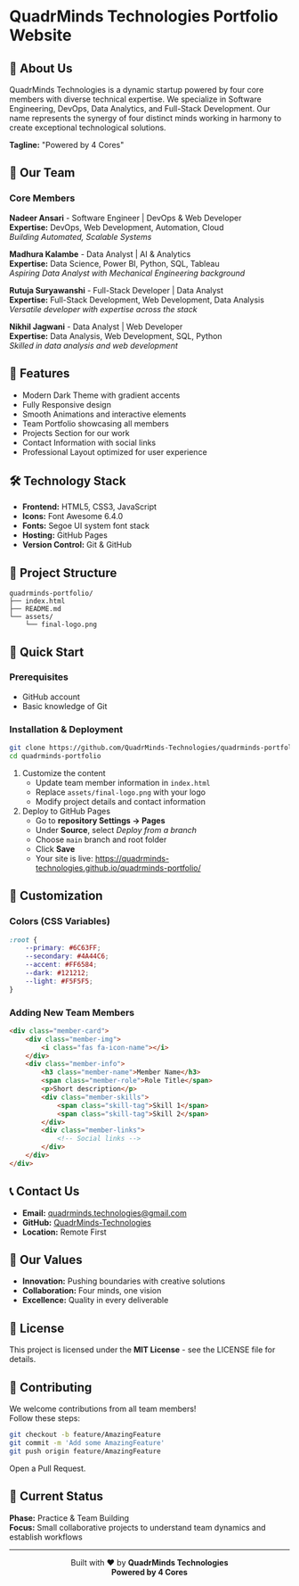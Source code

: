 # QuadrMinds Technologies Portfolio Website


## 🌟 About Us
QuadrMinds Technologies is a dynamic startup powered by four core members with diverse technical expertise. We specialize in Software Engineering, DevOps, Data Analytics, and Full-Stack Development. Our name represents the synergy of four distinct minds working in harmony to create exceptional technological solutions.

**Tagline:** "Powered by 4 Cores"

## 👥 Our Team

### Core Members

**Nadeer Ansari** - Software Engineer | DevOps & Web Developer  
**Expertise:** DevOps, Web Development, Automation, Cloud  
_Building Automated, Scalable Systems_

**Madhura Kalambe** - Data Analyst | AI & Analytics  
**Expertise:** Data Science, Power BI, Python, SQL, Tableau  
_Aspiring Data Analyst with Mechanical Engineering background_

**Rutuja Suryawanshi** - Full-Stack Developer | Data Analyst  
**Expertise:** Full-Stack Development, Web Development, Data Analysis  
_Versatile developer with expertise across the stack_

**Nikhil Jagwani** - Data Analyst | Web Developer  
**Expertise:** Data Analysis, Web Development, SQL, Python  
_Skilled in data analysis and web development_

## 🚀 Features
- Modern Dark Theme with gradient accents  
- Fully Responsive design  
- Smooth Animations and interactive elements  
- Team Portfolio showcasing all members  
- Projects Section for our work  
- Contact Information with social links  
- Professional Layout optimized for user experience  

## 🛠️ Technology Stack
- **Frontend:** HTML5, CSS3, JavaScript  
- **Icons:** Font Awesome 6.4.0  
- **Fonts:** Segoe UI system font stack  
- **Hosting:** GitHub Pages  
- **Version Control:** Git & GitHub  

## 📁 Project Structure
```
quadrminds-portfolio/
├── index.html
├── README.md
└── assets/
    └── final-logo.png
```

## 🚀 Quick Start

### Prerequisites
- GitHub account  
- Basic knowledge of Git  

### Installation & Deployment
```bash
git clone https://github.com/QuadrMinds-Technologies/quadrminds-portfolio.git
cd quadrminds-portfolio
```
1. Customize the content  
   - Update team member information in `index.html`  
   - Replace `assets/final-logo.png` with your logo  
   - Modify project details and contact information  
2. Deploy to GitHub Pages  
   - Go to **repository Settings → Pages**  
   - Under **Source**, select _Deploy from a branch_  
   - Choose `main` branch and root folder  
   - Click **Save**  
   - Your site is live: https://quadrminds-technologies.github.io/quadrminds-portfolio/

## 🎨 Customization

### Colors (CSS Variables)
```css
:root {
    --primary: #6C63FF;
    --secondary: #4A44C6;
    --accent: #FF6584;
    --dark: #121212;
    --light: #F5F5F5;
}
```

### Adding New Team Members
```html
<div class="member-card">
    <div class="member-img">
        <i class="fas fa-icon-name"></i>
    </div>
    <div class="member-info">
        <h3 class="member-name">Member Name</h3>
        <span class="member-role">Role Title</span>
        <p>Short description</p>
        <div class="member-skills">
            <span class="skill-tag">Skill 1</span>
            <span class="skill-tag">Skill 2</span>
        </div>
        <div class="member-links">
            <!-- Social links -->
        </div>
    </div>
</div>
```

## 📞 Contact Us
- **Email:** quadrminds.technologies@gmail.com  
- **GitHub:** [QuadrMinds-Technologies](https://github.com/QuadrMinds-Technologies)  
- **Location:** Remote First  

## 🌟 Our Values
- **Innovation:** Pushing boundaries with creative solutions  
- **Collaboration:** Four minds, one vision  
- **Excellence:** Quality in every deliverable  

## 📄 License
This project is licensed under the **MIT License** - see the LICENSE file for details.

## 🤝 Contributing
We welcome contributions from all team members!  
Follow these steps:
```bash
git checkout -b feature/AmazingFeature
git commit -m 'Add some AmazingFeature'
git push origin feature/AmazingFeature
```
Open a Pull Request.

## 🚧 Current Status
**Phase:** Practice & Team Building  
**Focus:** Small collaborative projects to understand team dynamics and establish workflows

---
<div align="center">

Built with ❤️ by **QuadrMinds Technologies**  
**Powered by 4 Cores**

</div>
